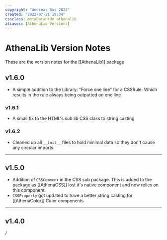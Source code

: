 ```yaml
---
copyright: "Andreas Sas 2022"
created: "2022-07-21 19:34"
cssclass: metaDataHide athenalib
aliases: [AthenaLib Versions]
---
```


# AthenaLib Version Notes
These are the version notes for the [[AthenaLib]] package


## v1.6.0
- A simple addition to the Library: "Force one line" for a CSSRule. Which results in the rule always being outputted on one line

### v1.6.1
- A small fix to the HTML's sub lib CSS class to string casting

### v1.6.2
- Cleaned up all `__init__` files to hold minimal data so they don't cause any circular imports

---
## v1.5.0
- Addition of `CSSComment` in the CSS sub package.
This is added to the package as [[AthenaCSS]] lost it's native component and now relies on this component.
- `CSSProperty` got updated to have a better string casting for [[AthenaColor]] Color components

---
## v1.4.0
/